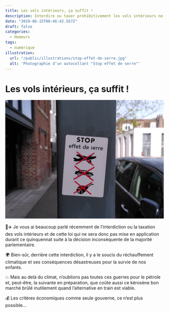 ```yaml
---
title: Les vols intérieurs, ça suffit !
description: Interdire ou taxer prohibitivement les vols intérieurs ne doit plus être un tabou dans un monde qui se réchauffe dangereusement !
date: "2019-06-15T08:46:42.567Z"
draft: false
categories:
  - Humeurs
tags:
  - numérique
illustration:
  url: "/public/illustrations/stop-effet-de-serre.jpg"
  alt: 'Photographie d’un autocollant "Stop effet de serre"'
---
```


# Les vols intérieurs, ça suffit !

![Photographie d’un autocollant "Stop effet de serre"](/public/illustrations/stop-effet-de-serre.jpg "🖼➡️")

🚫✈️ Je vous ai beaucoup parlé récemment de l’interdiction ou la taxation des vols intérieurs et de cette loi qui ne sera donc pas mise en application durant ce quinquennat suite à la décision inconséquente de la majorité parlementaire.

🌍 Bien-sûr, derrière cette interdiction, il y a le soucis du réchauffement climatique et ses conséquences désastreuses pour la survie de nos enfants.

💥 Mais au delà du climat, n’oublions pas toutes ces guerres pour le pétrole et, peut-être, la suivante en préparation, que coûte aussi ce kérosène bon marché brûlé inutilement quand l’alternative en train est viable.

💰 Les critères économiques comme seule gouverne, ce n’est plus possible…
